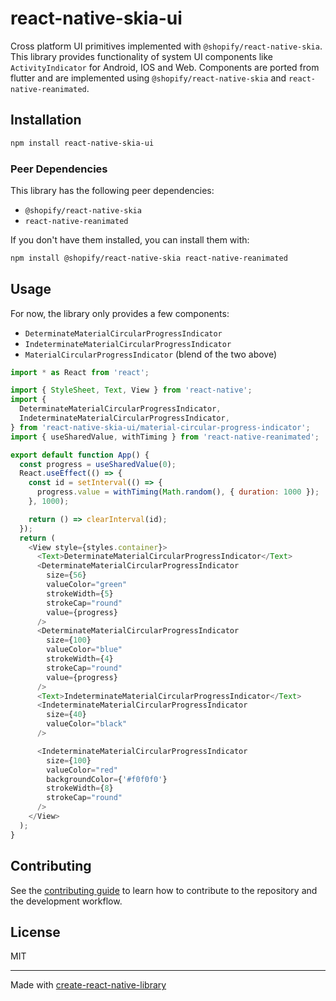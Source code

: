 # react-native-skia-ui

Cross platform UI primitives implemented with `@shopify/react-native-skia`.
This library provides functionality of system UI components like `ActivityIndicator` for Android, IOS and Web.
Components are ported from flutter and are implemented using `@shopify/react-native-skia` and `react-native-reanimated`.

## Installation

```sh
npm install react-native-skia-ui
```

### Peer Dependencies

This library has the following peer dependencies:

- `@shopify/react-native-skia`
- `react-native-reanimated`

If you don't have them installed, you can install them with:

```sh
npm install @shopify/react-native-skia react-native-reanimated
```

## Usage

For now, the library only provides a few components:

- `DeterminateMaterialCircularProgressIndicator`
- `IndeterminateMaterialCircularProgressIndicator`
- `MaterialCircularProgressIndicator` (blend of the two above)

```js
import * as React from 'react';

import { StyleSheet, Text, View } from 'react-native';
import {
  DeterminateMaterialCircularProgressIndicator,
  IndeterminateMaterialCircularProgressIndicator,
} from 'react-native-skia-ui/material-circular-progress-indicator';
import { useSharedValue, withTiming } from 'react-native-reanimated';

export default function App() {
  const progress = useSharedValue(0);
  React.useEffect(() => {
    const id = setInterval(() => {
      progress.value = withTiming(Math.random(), { duration: 1000 });
    }, 1000);

    return () => clearInterval(id);
  });
  return (
    <View style={styles.container}>
      <Text>DeterminateMaterialCircularProgressIndicator</Text>
      <DeterminateMaterialCircularProgressIndicator
        size={56}
        valueColor="green"
        strokeWidth={5}
        strokeCap="round"
        value={progress}
      />
      <DeterminateMaterialCircularProgressIndicator
        size={100}
        valueColor="blue"
        strokeWidth={4}
        strokeCap="round"
        value={progress}
      />
      <Text>IndeterminateMaterialCircularProgressIndicator</Text>
      <IndeterminateMaterialCircularProgressIndicator
        size={40}
        valueColor="black"
      />

      <IndeterminateMaterialCircularProgressIndicator
        size={100}
        valueColor="red"
        backgroundColor={'#f0f0f0'}
        strokeWidth={8}
        strokeCap="round"
      />
    </View>
  );
}
```

## Contributing

See the [contributing guide](CONTRIBUTING.md) to learn how to contribute to the repository and the development workflow.

## License

MIT

---

Made with [create-react-native-library](https://github.com/callstack/react-native-builder-bob)
